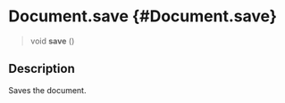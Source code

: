 Document.save {#Document.save}
=============

> void **save** ()

Description
-----------

Saves the document.
